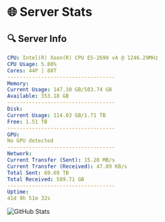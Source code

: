 # 🌐 Server Stats
## 🔍 Server Info
```yaml
CPU: Intel(R) Xeon(R) CPU E5-2699 v4 @ 1246.29MHz
CPU Usage: 5.80%
Cores: 44P | 88T
-----------------------------------
Memory:
Current Usage: 147.10 GB/503.74 GB
Available: 353.18 GB
-----------------------------------
Disk:
Current Usage: 114.03 GB/1.71 TB
Free: 1.51 TB
-----------------------------------
GPU:
No GPU detected
-----------------------------------
Network:
Current Transfer (Sent): 15.28 MB/s
Current Transfer (Received): 47.89 KB/s
Total Sent: 69.69 TB
Total Received: 589.71 GB
-----------------------------------
Uptime:
41d 9h 51m 32s
```
![GitHub Stats](https://img.shields.io/badge/Updated-2025-04-18_07:14:21-blue)